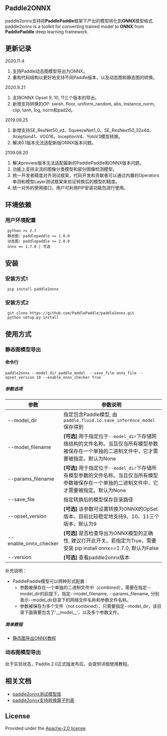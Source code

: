 ## Paddle2ONNX

paddle2onnx支持将**PaddlePaddle**框架下产出的模型转化到**ONNX**模型格式.
paddle2onnx is a toolkit for converting trained model to **ONNX** from **PaddlePaddle** deep learning framework.

## 更新记录

2020.11.4
1. 支持Paddle动态图模型导出为ONNX。
2. 重构代码结构以更好地支持不同Paddle版本，以及动态图和静态图的转换。

2020.9.21
1. 支持ONNX Opset 9, 10, 11三个版本的导出。
2. 新增支持转换的OP: swish, floor, uniform_random, abs, instance_norm, clip, tanh, log, norm和pad2d。

2019.09.25
1. 新增支持SE_ResNet50_vd、SqueezeNet1_0、SE_ResNext50_32x4d、Xception41、VGG16、InceptionV4、YoloV3模型转换。
2. 解决0.1版本无法适配新版ONNX版本问题。

2109.08.20
1. 解决preview版本无法适配最新的PaddlePaddle和ONNX版本问题。
2. 功能上支持主流的图像分类模型和部分图像检测模型。
3. 统一开发者精度对齐测试框架，代码开发和贡献者可以通过内置的Operators单测和模型Layer测试框架来验证转换后的模型的精度。
4. 统一对外的使用接口，用户可利用PIP安装功能包进行使用。

## 环境依赖

### 用户环境配置

     python >= 2.7  
     静态图: paddlepaddle >= 1.8.0
     动态图: paddlepaddle >= 2.0.0
     onnx == 1.7.0 | 可选

##  安装
###  安装方式1

     pip install paddle2onnx

### 安装方式2

     git clone https://github.com/PaddlePaddle/paddle2onnx.git
     python setup.py install

##  使用方式
### 静态图模型导出

#### 命令行

    paddle2onnx --model_dir paddle_model  --save_file onnx_file --opset_version 10 --enable_onnx_checker True

##### 参数选项
| 参数 |参数说明 |
|----------|--------------|
|--model_dir | 指定包含Paddle模型, 由`paddle.fluid.io.save_inference_model`保存得到|
|--model_filename |**[可选]** 用于指定位于`--model_dir`下存储网络结构的文件名称。当且仅当所有模型参数被保存在一个单独的二进制文件中，它才需要被指定。默认为None|
|--params_filename |**[可选]** 用于指定位于`--model_dir`下存储所有模型参数的文件名称。当且仅当所有模型参数被保存在一个单独的二进制文件中，它才需要被指定。默认为None|
|--save_file | 指定转换后的模型保存目录路径 |
|--opset_version | **[可选]** 该参数可设置转换为ONNX的OpSet版本，目前比较稳定地支持9、10、11三个版本，默认为9 |
|--enable_onnx_checker| **[可选]**  是否检查导出为ONNX模型的正确性, 建议打开此开关。若指定为True，需要安装 pip install onnx==1.7.0, 默认为False|
|--version |**[可选]** 查看paddle2onnx版本 |

补充说明：

- PaddlePaddle模型可以两种形式配置：
    - 参数被保存在一个单独的二进制文件中（combined），需要在指定--model_dir的前提下，指定--model_filename, --params_filename, 分别表示--model_dir目录下的网络文件名称和参数文件名称。
    - 参数被保存为多个文件（not combined），只需要指定--model_dir，该目录下面需要包含了'\_\_model\_\_'，以及多个参数文件。

##### 简单教程
- [静态图导出ONNX教程](docs/tutorial.ipynb)

### 动态图模型导出

处于实验状态，Paddle 2.0正式版发布后，会提供详细使用教程。

##  相关文档

- [paddle2onnx测试模型库](docs/model_zoo.md)
- [paddle2onnx支持转换算子列表](docs/op_list.md)


## License
Provided under the [Apache-2.0 license](https://github.com/PaddlePaddle/paddle-onnx/blob/develop/LICENSE).
